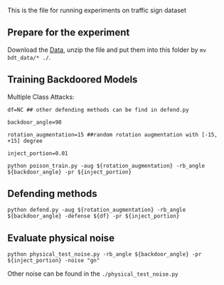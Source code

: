 
This is the file for running experiments on traffic sign dataset


## Prepare for the experiment 

Download the [Data](https://github.com/tongwu2020/Rotation_BD/releases/download/dataset/bdt_data.zip), unzip the file and put them into this folder by `mv bdt_data/* ./`.


## Training Backdoored Models

Multiple Class Attacks:

```
df=NC ## other defending methods can be find in defend.py 

backdoor_angle=90

rotation_augmentation=15 ##random rotation augmentation with [-15, +15] degree

inject_portion=0.01 
```

```
python poison_train.py -aug ${rotation_augmentation} -rb_angle ${backdoor_angle} -pr ${inject_portion}
```

## Defending methods 

```
python defend.py -aug ${rotation_augmentation} -rb_angle ${backdoor_angle} -defense ${df} -pr ${inject_portion}
```


## Evaluate physical noise  


```
python physical_test_noise.py -rb_angle ${backdoor_angle} -pr ${inject_portion} -noise "gn"
```

Other noise can be found in the `./physical_test_noise.py`

